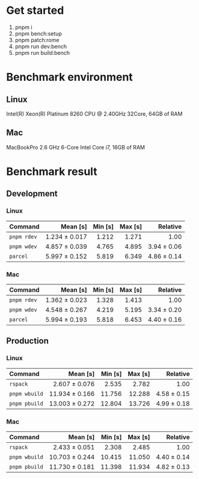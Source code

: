 # Get started
1. pnpm i 
2. pnpm bench:setup
3. pnpm patch:rome 
4. pnpm run dev:bench
5. pnpm run build:bench







<!---benchStart-->
# Benchmark environment

## Linux
Intel(R) Xeon(R) Platinum 8260 CPU @ 2.40GHz 32Core, 64GB of RAM
## Mac
MacBookPro 2.6 GHz 6-Core Intel Core i7, 16GB of RAM

# Benchmark result

## Development 

### Linux 
| Command | Mean [s] | Min [s] | Max [s] | Relative |
|:---|---:|---:|---:|---:|
| `pnpm rdev` | 1.234 ± 0.017 | 1.212 | 1.271 | 1.00 |
| `pnpm wdev` | 4.857 ± 0.039 | 4.765 | 4.895 | 3.94 ± 0.06 |
| `parcel` | 5.997 ± 0.152 | 5.819 | 6.349 | 4.86 ± 0.14 |


### Mac
| Command | Mean [s] | Min [s] | Max [s] | Relative |
|:---|---:|---:|---:|---:|
| `pnpm rdev` | 1.362 ± 0.023 | 1.328 | 1.413 | 1.00 |
| `pnpm wdev` | 4.548 ± 0.267 | 4.219 | 5.195 | 3.34 ± 0.20 |
| `parcel` | 5.994 ± 0.193 | 5.818 | 6.453 | 4.40 ± 0.16 |


## Production

### Linux 
| Command | Mean [s] | Min [s] | Max [s] | Relative |
|:---|---:|---:|---:|---:|
| `rspack` | 2.607 ± 0.076 | 2.535 | 2.782 | 1.00 |
| `pnpm wbuild` | 11.934 ± 0.166 | 11.756 | 12.288 | 4.58 ± 0.15 |
| `pnpm pbuild` | 13.003 ± 0.272 | 12.804 | 13.726 | 4.99 ± 0.18 |


### Mac
| Command | Mean [s] | Min [s] | Max [s] | Relative |
|:---|---:|---:|---:|---:|
| `rspack` | 2.433 ± 0.051 | 2.308 | 2.485 | 1.00 |
| `pnpm wbuild` | 10.703 ± 0.244 | 10.415 | 11.050 | 4.40 ± 0.14 |
| `pnpm pbuild` | 11.730 ± 0.181 | 11.398 | 11.934 | 4.82 ± 0.13 |

<!---benchEnd-->
	
	
	
	
	
	
	
	